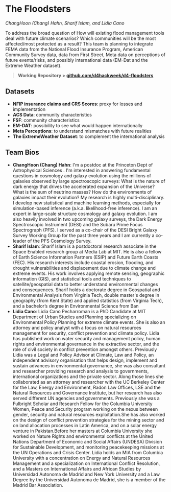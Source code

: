 # The Floodsters

*ChangHoon (Chang) Hahn, Sharif Islam, and Lidia Cano*

To address the broad question of How will existing flood management tools deal with future climate scenarios? Which communities will be the most affected/most protected as a result? This team is planning to integrate FEMA data from the National Flood Insurance Program, American Community Survey data, data from First Street, Meta data on perceptions of future events/risks, and possibly international data (EM-Dat and the Extreme Weather dataset).

> **Working Repository \> [github.com/d4hackweek/d4-floodsters](https://github.com/d4hackweek/d4-floodsters)**

## Datasets

- **NFIP insurance claims and CRS Scores**: proxy for losses and implementation
- **ACS Data**: community characteristics
- **FSF**: community characteristics
- **EM-DAT**: possibility to see what would happen internationally
- **Meta Perceptions**: to understand mismatches with future realities
- **The ExtremeWeather Dataset**: to complement the international analysis

## Team Bios

- **ChangHoon (Chang) Hahn**: I'm a postdoc at the Princeton Dept of Astrophysical Sciences . I'm interested in answering fundamental questions in cosmology and galaxy evolution using the millions of galaxies observed by large spectroscopic surveys: What is the nature of dark energy that drives the accelerated expansion of the Universe? What is the sum of neutrino masses? How do the environments of galaxies impact their evolution? My research is highly multi-disciplinary. I develop new statistical and machine learning methods, especially for simulation-based inference (a.k.a. likelihood-free inference). I am an expert in large-scale structure cosmology and galaxy evolution. I am also heavily involved in two upcoming galaxy surveys, the Dark Energy Spectroscopic Instrument (DESI) and the Subaru Prime Focus Spectrograph (PFS). I served as a co-chair of the DESI Bright Galaxy Survey Working Group for the past three years and I am currently a co-leader of the PFS Cosmology Survey.
- **Sharif Islam**: Sharif Islam is a postdoctoral research associate in the Space Enabled research group at Media Lab at MIT. He is also a fellow of Earth Science Information Partners (ESIP) and Future Earth Coasts (FEC). His research interests include coastal erosion, flooding, and drought vulnerabilities and displacement due to climate change and extreme events. His work involves applying remote sensing, geographic information (GIS), and statistical tools and techniques to satellite/geospatial data to better understand environmental changes and consequences. Sharif holds a doctorate degree in Geospatial and Environmental Analysis from Virginia Tech, double master's degree in geography (from Kent State) and applied statistics (from Virginia Tech), and a bachelor’s degree in Environmental Science from Ban
- **Lidia Cano**: Lidia Cano Pecharroman is a PhD Candidate at MIT Department of Urban Studies and Planning specializing on Environmental Policy Planning for extreme climate events. She is also an attorney and policy analyst with a focus on natural resources management for security, conflict prevention and climate policy. Lidia has published work on water security and management policy, human rights and environmental governance in the extractive sector, and the role of civil society in conflict prevention amongst others. Previously Lidia was a Legal and Policy Advisor at Climate, Law and Policy, an independent advisory organisation that helps design, implement and sustain advances in environmental governance, she was also consultant and researcher providing research and analysis to governments, international organizations and the private sector. Along those lines she collaborated as an attorney and researcher with the UC Berkeley Center for the Law, Energy and Environment, Radon Law Offices, LSE and the Natural Resources and Governance Institute, but her research has also served different UN agencies and governments. Previously she was a Fulbright Scholar and Research Fellow for the Columbia University Women, Peace and Security program working on the nexus between gender, security and natural resources exploitation.She has also worked on the design of conflict prevention strategies for the mining sector and on land allocation processes in Latin America, and on a solar energy venture in Pakistan.Before her masters at Columbia University she worked on Nature Rights and environmental conflicts at the United Nations Department of Economic and Social Affairs (UNDESA) Division for Sustainable Development, and monitoring peacekeeping missions at the UN Operations and Crisis Center. Lidia holds an MIA from Columbia University with a concentration on Energy and Natural Resources Management and a specialization on International Conflict Resolution, and a Masters on International Affairs and African Studies by Universidad Autonoma de Madrid and New York University and a Law Degree by the Universidad Autonoma de Madrid, she is a member of the Madrid Bar Association.
